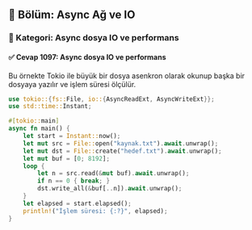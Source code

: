 ## 📘 Bölüm: Async Ağ ve IO
### 🔹 Kategori: Async dosya IO ve performans
#### ✅ Cevap 1097: Async dosya IO ve performans

Bu örnekte Tokio ile büyük bir dosya asenkron olarak okunup başka bir dosyaya yazılır ve işlem süresi ölçülür.

```rust
use tokio::{fs::File, io::{AsyncReadExt, AsyncWriteExt}};
use std::time::Instant;

#[tokio::main]
async fn main() {
    let start = Instant::now();
    let mut src = File::open("kaynak.txt").await.unwrap();
    let mut dst = File::create("hedef.txt").await.unwrap();
    let mut buf = [0; 8192];
    loop {
        let n = src.read(&mut buf).await.unwrap();
        if n == 0 { break; }
        dst.write_all(&buf[..n]).await.unwrap();
    }
    let elapsed = start.elapsed();
    println!("İşlem süresi: {:?}", elapsed);
}
```
